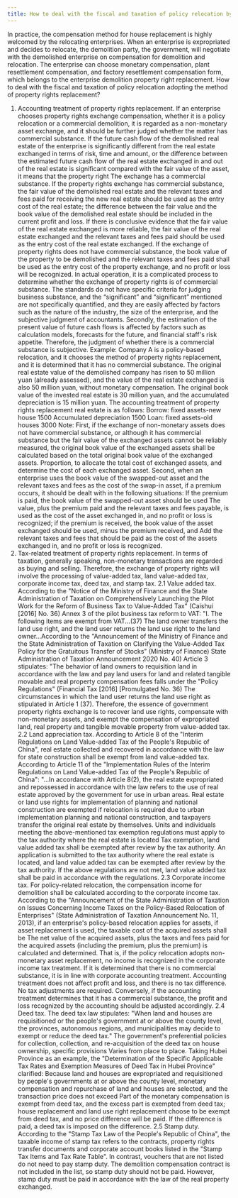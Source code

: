 ```yaml
---
title: How to deal with the fiscal and taxation of policy relocation by way of property rights replacement
---
```

In practice, the compensation method for house replacement is highly welcomed by the relocating enterprises. When an enterprise is expropriated and decides to relocate, the demolition party, the government, will negotiate with the demolished enterprise on compensation for demolition and relocation. The enterprise can choose monetary compensation, plant resettlement compensation, and factory resettlement compensation form, which belongs to the enterprise demolition property right replacement. How to deal with the fiscal and taxation of policy relocation adopting the method of property rights replacement?
<!-- more -->
1. Accounting treatment of property rights replacement. If an enterprise chooses property rights exchange compensation, whether it is a policy relocation or a commercial demolition, it is regarded as a non-monetary asset exchange, and it should be further judged whether the matter has commercial substance. If the future cash flow of the demolished real estate of the enterprise is significantly different from the real estate exchanged in terms of risk, time and amount, or the difference between the estimated future cash flow of the real estate exchanged in and out of the real estate is significant compared with the fair value of the asset, it means that the property right The exchange has a commercial substance. If the property rights exchange has commercial substance, the fair value of the demolished real estate and the relevant taxes and fees paid for receiving the new real estate should be used as the entry cost of the real estate; the difference between the fair value and the book value of the demolished real estate should be included in the current profit and loss. If there is conclusive evidence that the fair value of the real estate exchanged is more reliable, the fair value of the real estate exchanged and the relevant taxes and fees paid should be used as the entry cost of the real estate exchanged. If the exchange of property rights does not have commercial substance, the book value of the property to be demolished and the relevant taxes and fees paid shall be used as the entry cost of the property exchange, and no profit or loss will be recognized. In actual operation, it is a complicated process to determine whether the exchange of property rights is of commercial substance. The standards do not have specific criteria for judging business substance, and the “significant” and “significant” mentioned are not specifically quantified, and they are easily affected by factors such as the nature of the industry, the size of the enterprise, and the subjective judgment of accountants. Secondly, the estimation of the present value of future cash flows is affected by factors such as calculation models, forecasts for the future, and financial staff's risk appetite. Therefore, the judgment of whether there is a commercial substance is subjective.
Example: Company A is a policy-based relocation, and it chooses the method of property rights replacement, and it is determined that it has no commercial substance. The original real estate value of the demolished company has risen to 50 million yuan (already assessed), and the value of the real estate exchanged is also 50 million yuan, without monetary compensation. The original book value of the invested real estate is 30 million yuan, and the accumulated depreciation is 15 million yuan. The accounting treatment of property rights replacement real estate is as follows:
Borrow: fixed assets-new house 1500
Accumulated depreciation 1500
Loan: fixed assets-old houses 3000
Note: First, if the exchange of non-monetary assets does not have commercial substance, or although it has commercial substance but the fair value of the exchanged assets cannot be reliably measured, the original book value of the exchanged assets shall be calculated based on the total original book value of the exchanged assets. Proportion, to allocate the total cost of exchanged assets, and determine the cost of each exchanged asset. Second, when an enterprise uses the book value of the swapped-out asset and the relevant taxes and fees as the cost of the swap-in asset, if a premium occurs, it should be dealt with in the following situations: If the premium is paid, the book value of the swapped-out asset should be used The value, plus the premium paid and the relevant taxes and fees payable, is used as the cost of the asset exchanged in, and no profit or loss is recognized; if the premium is received, the book value of the asset exchanged should be used, minus the premium received, and Add the relevant taxes and fees that should be paid as the cost of the assets exchanged in, and no profit or loss is recognized.
2. Tax-related treatment of property rights replacement. In terms of taxation, generally speaking, non-monetary transactions are regarded as buying and selling. Therefore, the exchange of property rights will involve the processing of value-added tax, land value-added tax, corporate income tax, deed tax, and stamp tax.
2.1 Value added tax. According to the "Notice of the Ministry of Finance and the State Administration of Taxation on Comprehensively Launching the Pilot Work for the Reform of Business Tax to Value-Added Tax" (Caishui [2016] No. 36) Annex 3 of the pilot business tax reform to VAT: "I. The following items are exempt from VAT...(37) The land owner transfers the land use right, and the land user returns the land use right to the land owner...According to the "Announcement of the Ministry of Finance and the State Administration of Taxation on Clarifying the Value-Added Tax Policy for the Gratuitous Transfer of Stocks" (Ministry of Finance) State Administration of Taxation Announcement 2020 No. 40) Article 3 stipulates: "The behavior of land owners to requisition land in accordance with the law and pay land users for land and related tangible movable and real property compensation fees falls under the "Policy Regulations" (Financial Tax [2016] [Promulgated No. 36) The circumstances in which the land user returns the land use right as stipulated in Article 1 (37). Therefore, the essence of government property rights exchange is to recover land use rights, compensate with non-monetary assets, and exempt the compensation of expropriated land, real property and tangible movable property from value-added tax.
2.2 Land appreciation tax. According to Article 8 of the "Interim Regulations on Land Value-added Tax of the People's Republic of China", real estate collected and recovered in accordance with the law for state construction shall be exempt from land value-added tax. According to Article 11 of the "Implementation Rules of the Interim Regulations on Land Value-added Tax of the People's Republic of China": "...In accordance with Article 8(2), the real estate expropriated and repossessed in accordance with the law refers to the use of real estate approved by the government for use in urban areas. Real estate or land use rights for implementation of planning and national construction are exempted if relocation is required due to urban implementation planning and national construction, and taxpayers transfer the original real estate by themselves. Units and individuals meeting the above-mentioned tax exemption regulations must apply to the tax authority where the real estate is located Tax exemption, land value added tax shall be exempted after review by the tax authority. An application is submitted to the tax authority where the real estate is located, and land value added tax can be exempted after review by the tax authority. If the above regulations are not met, land value added tax shall be paid in accordance with the regulations.
2.3 Corporate income tax. For policy-related relocation, the compensation income for demolition shall be calculated according to the corporate income tax. According to the "Announcement of the State Administration of Taxation on Issues Concerning Income Taxes on the Policy-Based Relocation of Enterprises" (State Administration of Taxation Announcement No. 11, 2013), if an enterprise's policy-based relocation applies for assets, if asset replacement is used, the taxable cost of the acquired assets shall be The net value of the acquired assets, plus the taxes and fees paid for the acquired assets (including the premium, plus the premium) is calculated and determined. That is, if the policy relocation adopts non-monetary asset replacement, no income is recognized in the corporate income tax treatment. If it is determined that there is no commercial substance, it is in line with corporate accounting treatment. Accounting treatment does not affect profit and loss, and there is no tax difference. No tax adjustments are required. Conversely, if the accounting treatment determines that it has a commercial substance, the profit and loss recognized by the accounting should be adjusted accordingly.
2.4 Deed tax. The deed tax law stipulates: "When land and houses are requisitioned or the people's government at or above the county level, the provinces, autonomous regions, and municipalities may decide to exempt or reduce the deed tax." The government's preferential policies for collection, collection, and re-acquisition of the deed tax on house ownership, specific provisions Varies from place to place. Taking Hubei Province as an example, the "Determination of the Specific Applicable Tax Rates and Exemption Measures of Deed Tax in Hubei Province" clarified: Because land and houses are expropriated and requisitioned by people's governments at or above the county level, monetary compensation and repurchase of land and houses are selected, and the transaction price does not exceed Part of the monetary compensation is exempt from deed tax, and the excess part is exempted from deed tax; house replacement and land use right replacement choose to be exempt from deed tax, and no price difference will be paid. If the difference is paid, a deed tax is imposed on the difference.
2.5 Stamp duty. According to the "Stamp Tax Law of the People's Republic of China", the taxable income of stamp tax refers to the contracts, property rights transfer documents and corporate account books listed in the "Stamp Tax Items and Tax Rate Table". In contrast, vouchers that are not listed do not need to pay stamp duty. The demolition compensation contract is not included in the list, so stamp duty should not be paid. However, stamp duty must be paid in accordance with the law of the real property exchanged.